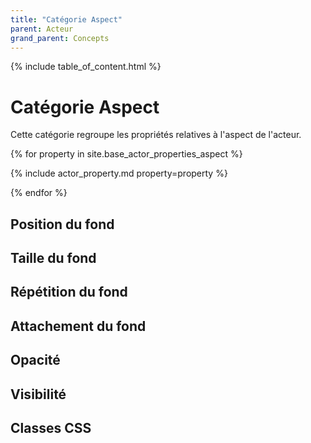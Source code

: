 ```yaml
---
title: "Catégorie Aspect"
parent: Acteur
grand_parent: Concepts
---
```


{% include table_of_content.html %}


# Catégorie Aspect

Cette catégorie regroupe les propriétés relatives à l'aspect de l'acteur.

{% for property in site.base_actor_properties_aspect %}

{% include actor_property.md property=property %}

{% endfor %}

## Position du fond

## Taille du fond

## Répétition du fond

## Attachement du fond

## Opacité

## Visibilité

## Classes CSS
